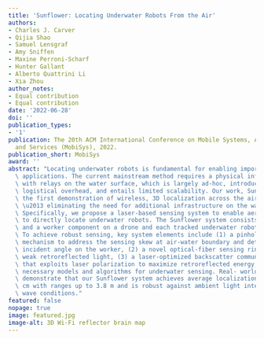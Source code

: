 ```yaml
---
title: 'Sunflower: Locating Underwater Robots From the Air'
authors:
- Charles J. Carver
- Qijia Shao
- Samuel Lensgraf
- Amy Sniffen
- Maxine Perroni-Scharf
- Hunter Gallant
- Alberto Quattrini Li
- Xia Zhou
author_notes:
- Equal contribution
- Equal contribution
date: '2022-06-28'
doi: ''
publication_types:
- '1'
publication: The 20th ACM International Conference on Mobile Systems, Applications,
  and Services (MobiSys), 2022.
publication_short: MobiSys
award: ''
abstract: "Locating underwater robots is fundamental for enabling important underwater\
  \ applications. The current mainstream method requires a physical infrastructure\
  \ with relays on the water surface, which is largely ad-hoc, introduces a significant\
  \ logistical overhead, and entails limited scalability. Our work, Sunflower, presents\
  \ the first demonstration of wireless, 3D localization across the air-water interface\
  \ \u2013 eliminating the need for additional infrastructure on the water surface.\
  \ Specifically, we propose a laser-based sensing system to enable aerial drones\
  \ to directly locate underwater robots. The Sunflower system consists of a queen\
  \ and a worker component on a drone and each tracked underwater robot, respectively.\
  \ To achieve robust sensing, key system elements include (1) a pinhole- based sensing\
  \ mechanism to address the sensing skew at air-water boundary and determine the\
  \ incident angle on the worker, (2) a novel optical-fiber sensing ring to sense\
  \ weak retroreflected light, (3) a laser-optimized backscatter communication design\
  \ that exploits laser polarization to maximize retroreflected energy, and (4) the\
  \ necessary models and algorithms for underwater sensing. Real- world experiments\
  \ demonstrate that our Sunflower system achieves average localization error of 9.7\
  \ cm with ranges up to 3.8 m and is robust against ambient light interference and\
  \ wave conditions."
featured: false
nopage: true
image: featured.jpg
image-alt: 3D Wi-Fi reflector brain map
---
```



